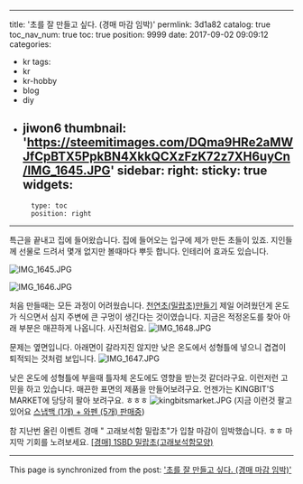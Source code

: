
---
title: '초를 잘 만들고 싶다. (경매 마감 임박)'
permlink: 3d1a82
catalog: true
toc_nav_num: true
toc: true
position: 9999
date: 2017-09-02 09:09:12
categories:
- kr
tags:
- kr
- kr-hobby
- blog
- diy
- jiwon6
thumbnail: 'https://steemitimages.com/DQma9HRe2aMWJfCpBTX5PpkBN4XkkQCXzFzK72z7XH6uyCn/IMG_1645.JPG'
sidebar:
    right:
        sticky: true
widgets:
    -
        type: toc
        position: right
---


특근을 끝내고 집에 들어왔습니다. 집에 들어오는 입구에 제가 만든 초들이 있죠.  지인들께 선물로 드려서 몇개 없지만 볼때마다 뿌듯 합니다. 인테리어 효과도 있습니다. 

![IMG_1645.JPG](https://steemitimages.com/DQma9HRe2aMWJfCpBTX5PpkBN4XkkQCXzFzK72z7XH6uyCn/IMG_1645.JPG)

![IMG_1646.JPG](https://steemitimages.com/DQmUP3sHizQWWPHhQax2t5rd8SacEJS4Jz2gagSwBxgEGd2/IMG_1646.JPG)

처음 만들때는 모든 과정이 어려웠습니다. [천연초(밀랍초)만들기](9https://steemit.com/dtube/@kingbit/55w3kfmn)
제일 어려웠던게 온도가 식으면서 심지 주변에 큰 구멍이 생긴다는 것이였습니다. 지금은 적정온도를 찾아 아래 부분은 매끈하게 나옵니다.  사진처럼요.
![IMG_1648.JPG](https://steemitimages.com/DQmZNpRDeboQxXxrAU1if9QpxEm57KiKyQKT3ZVk2LvdTKR/IMG_1648.JPG)

문제는 옆면입니다. 아래면이 갈라지진 않지만 낮은 온도에서 성형틀에 넣으니 겹겹이 퇴적되는 것처럼 보입니다. 
![IMG_1647.JPG](https://steemitimages.com/DQmT3Uzx7JrU2JNK8C8MpZ1ft9z7GuDmc1fVHD4K4zz5RLu/IMG_1647.JPG)

낮은 온도에 성형틀에 부을때 틀자체 온도에도 영향을 받는것 같더라구요. 이런저런 고민을 하고 있습니다. 매끈한 표면의 제품을 만들어보려구요.  언젠가는 KINGBIT'S MARKET에 당당히 팔아 보려구요. ㅎㅎㅎ
![kingbitsmarket.JPG](https://steemitimages.com/DQmaZBKPra6y1MvyG8rhkukB68AxYWgWyu6zJjiJzqiokYe/kingbitsmarket.JPG)
(지금 이런것 팔고 있어요 [스냅백 (1개) + 와펜 (5개) 판매중](https://steemit.com/kr-market/@kingbit/kignbit-s-market-1-5))

참 지난번 올린 이벤트 경매 " 고래보석함 밀랍초"가 입찰 마감이 임박했습니다. ㅎㅎ 마지막 기회를 노려보세요. 
[[경매] 1SBD 밀랍초(고래보석함모양)](https://steemit.com/kr/@kingbit/1sbd)

- - -

This page is synchronized from the post: ['초를 잘 만들고 싶다. (경매 마감 임박)'](https://steemit.com/@kingbit/3d1a82)
